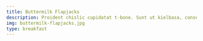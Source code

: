 ```yaml
---
title: Buttermilk Flapjacks
description: Proident chislic cupidatat t-bone. Sunt ut kielbasa, consectetur ham commodo ribeye ea hamburger porchetta dolor irure nulla
img: buttermilk-flapjacks.jpg
type: breakfast
---
```

